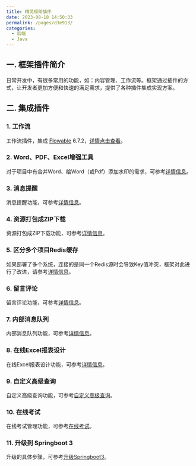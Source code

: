 ```yaml
---
title: 精灵框架插件
date: 2023-08-18 14:50:33
permalink: /pages/d3e913/
categories:
  - 后端
  - Java
---
```



## 一. 框架插件简介

日常开发中，有很多常用的功能，如：内容管理、工作流等。框架通过插件的方式，让开发者更加方便和快速的满足需求，提供了各种插件集成实现方案。


## 二. 集成插件

### 1. 工作流

工作流插件，集成 [Flowable](https://tkjohn.github.io/flowable-userguide/) 6.7.2，<a href="/pages/8642bf/">详情点击查看</a>。

### 2. Word、PDF、Excel增强工具

对于项目中有合并Word、给Word（或Pdf）添加水印的需求，可参考<a href="/pages/542288/">详情信息</a>。

### 3. 消息提醒

消息提醒功能，可参考<a href="/pages/a659e3/">详情信息</a>。

### 4. 资源打包成ZIP下载

资源打包成ZIP下载功能，可参考<a href="/pages/d875ee/">详情信息</a>。

### 5. 区分多个项目Redis缓存

如果部署了多个系统，连接的是同一个Redis源时会导致Key值冲突，框架对此进行了改进，请参考<a href="/pages/8c891a/">详情信息</a>。

### 6. 留言评论

留言评论功能，可参考<a href="/pages/53a7a2/">详情信息</a>。

### 7. 内部消息队列

内部消息队列功能，可参考<a href="/pages/8144a7/">详情信息</a>。

### 8. 在线Excel报表设计

在线Excel报表设计功能，可参考<a href="/pages/249f0f/">详情信息</a>。

### 9. 自定义高级查询

自定义高级查询功能，可参考<a href="/pages/9a431b/">自定义高级查询</a>。

### 10. 在线考试

在线考试管理功能，可参考<a href="/pages/dd73a2/">在线考试</a>。

### 11. 升级到 Springboot 3

升级的具体步骤，可参考<a href="/pages/3f535e/">升级Springboot3</a>。
